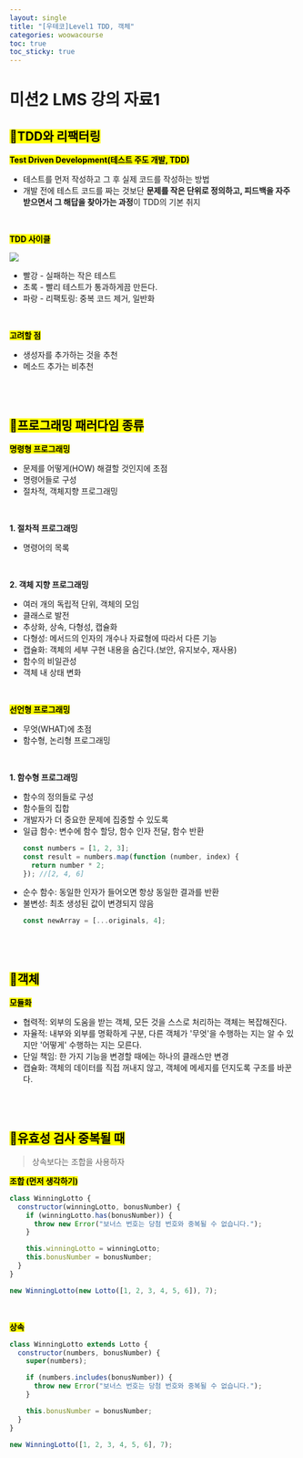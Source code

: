 ```yaml
---
layout: single
title: "[우테코]Level1 TDD, 객체"
categories: woowacourse
toc: true
toc_sticky: true
---
```


# 미션2 LMS 강의 자료1

## <mark class="pink">📖TDD와 리팩터링</mark>

**<mark class="yellow">Test Driven Development(테스트 주도 개발, TDD)</mark>**

- 테스트를 먼저 작성하고 그 후 실제 코드를 작성하는 방법
- 개발 전에 테스트 코드를 짜는 것보단 **문제를 작은 단위로 정의하고, 피드백을 자주 받으면서 그 해답을 찾아가는 과정**이 TDD의 기본 취지

<br>

**<mark class="yellow">TDD 사이클</mark>**

![](https://techcourse-storage.s3.ap-northeast-2.amazonaws.com/6330f66bc3ba4670b61364b8ece706b9)

- 빨강 - 실패하는 작은 테스트
- 초록 - 빨리 테스트가 통과하게끔 만든다.
- 파랑 - 리팩토링: 중복 코드 제거, 일반화

<br>

**<mark class="yellow">고려할 점</mark>**

- 생성자를 추가하는 것을 추천
- 메소드 추가는 비추천

<br>
<br>

## <mark class="pink">📖프로그래밍 패러다임 종류</mark>

**<mark class="yellow">명령형 프로그래밍</mark>**

- 문제를 어떻게(HOW) 해결할 것인지에 초점
- 명령어들로 구성
- 절차적, 객체지향 프로그래밍

<br>

**1\. 절차적 프로그래밍**

- 명령어의 목록

<br>

**2\. 객체 지향 프로그래밍**

- 여러 개의 독립적 단위, 객체의 모임
- 클래스로 발전
- 추상화, 상속, 다형성, 캡슐화
- 다형성: 메서드의 인자의 개수나 자료형에 따라서 다른 기능
- 캡슐화: 객체의 세부 구현 내용을 숨긴다.(보안, 유지보수, 재사용)
- 함수의 비일관성
- 객체 내 상태 변화

<br>

**<mark class="yellow">선언형 프로그래밍</mark>**

- 무엇(WHAT)에 초점
- 함수형, 논리형 프로그래밍

<br>

**1\. 함수형 프로그래밍**

- 함수의 정의들로 구성
- 함수들의 집합
- 개발자가 더 중요한 문제에 집중할 수 있도록
- 일급 함수: 변수에 함수 할당, 함수 인자 전달, 함수 반환
  ```jsx
  const numbers = [1, 2, 3];
  const result = numbers.map(function (number, index) {
    return number * 2;
  }); //[2, 4, 6]
  ```
- 순수 함수: 동일한 인자가 들어오면 항상 동일한 결과를 반환
- 불변성: 최초 생성된 값이 변경되지 않음
  ```jsx
  const newArray = [...originals, 4];
  ```

<br>
<br>

## <mark class="pink">📖객체</mark>

**<mark class="yellow">모듈화</mark>**

- 협력적: 외부의 도움을 받는 객체, 모든 것을 스스로 처리하는 객체는 복잡해진다.
- 자율적: 내부와 외부를 명확하게 구분, 다른 객체가 '무엇'을 수행하는 지는 알 수 있지만 '어떻게' 수행하는 지는 모른다.
- 단일 책임: 한 가지 기능을 변경할 때에는 하나의 클래스만 변경
- 캡슐화: 객체의 데이터를 직접 꺼내지 않고, 객체에 메세지를 던지도록 구조를 바꾼다.

<br>
<br>

## <mark class="pink">📖유효성 검사 중복될 때</mark>

> 상속보다는 조합을 사용하자

**<mark class="yellow">조합 (먼저 생각하기)</mark>**

```jsx
class WinningLotto {
  constructor(winningLotto, bonusNumber) {
    if (winningLotto.has(bonusNumber)) {
      throw new Error("보너스 번호는 당첨 번호와 중복될 수 없습니다.");
    }

    this.winningLotto = winningLotto;
    this.bonusNumber = bonusNumber;
  }
}

new WinningLotto(new Lotto([1, 2, 3, 4, 5, 6]), 7);
```

<br>

**<mark class="yellow">상속</mark>**

```jsx
class WinningLotto extends Lotto {
  constructor(numbers, bonusNumber) {
    super(numbers);

    if (numbers.includes(bonusNumber)) {
      throw new Error("보너스 번호는 당첨 번호와 중복될 수 없습니다.");
    }

    this.bonusNumber = bonusNumber;
  }
}

new WinningLotto([1, 2, 3, 4, 5, 6], 7);
```
